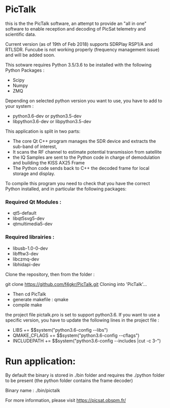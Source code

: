 # PicTalk

this is the the PicTalk software, an attempt to provide an "all in one" software to enable reception and decoding of PicSat telemetry and scientific data.

Current version (as of 19th of Feb 2018) supports SDRPlay RSP1/A and RTLSDR. Funcube is not working properly (frequency management issue) and will be added soon.


This sotware requires Python 3.5/3.6 to be installed with the following Python Packages :
- Scipy
- Numpy
- ZMQ

Depending on selected python version you want to use, you have to add to your system :
- python3.6-dev or python3.5-dev
- libpython3.6-dev or libpython3.5-dev

This application is split in two parts:
- The core Qt C++ program manages the SDR device and extracts the sub-band of interest,
- It scans the RF channel to estimate potential transmission from satellite
- the IQ Samples are sent to the Python code in charge of demodulation and building the KISS AX25 Frame
- The Python code sends back to C++ the decoded frame for local storage and display.

To compile this program you need to check that you have the correct Python installed, and in particular the following packages:
### Required Qt Modules :
- qt5-default
- libqt5svg5-dev
- qtmultimedia5-dev

### Required librairies :
- libusb-1.0-0-dev 
- libfftw3-dev
- libczmq-dev
- libhidapi-dev

Clone the repository, then from the folder :

git clone https://github.com/f4gkr/PicTalk.git
Cloning into 'PicTalk'...

- Then cd PicTalk
- generate makefile : 
   qmake
- compile
   make

the project file pictalk.pro is set to support python3.6. If you want to use a specific version, you have to update the following lines in the project file :

- LIBS += $$system("python3.6-config --libs")
- QMAKE_CFLAGS += $$system("python3.6-config --cflags")
- INCLUDEPATH += $$system("python3.6-config --includes |cut -c 3-")


# Run application:
By default the binary is stored in ./bin folder and requires the ./python folder to be present (the python folder contains the frame decoder)

Binary name : ./bin/pictalk

For more information, please visit https://picsat.obspm.fr/
